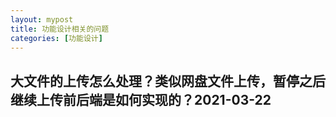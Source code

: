 ```yaml
---
layout: mypost
title: 功能设计相关的问题
categories: [功能设计]
---
```


## 大文件的上传怎么处理？类似网盘文件上传，暂停之后继续上传前后端是如何实现的？2021-03-22
